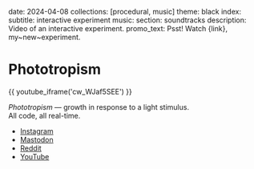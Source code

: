 date: 2024-04-08
collections: [procedural, music]
theme: black
index:
  subtitle: interactive experiment
music:
  section: soundtracks
description: Video of an interactive experiment.
promo_text: Psst! Watch {link}, my~new~experiment.

Phototropism
============

{{ youtube_iframe('cw_WJaf5SEE') }}

*Phototropism* — growth in response to a light stimulus. <br class="hidden-landscape"/>All code, all real-time.

- [Instagram](https://www.instagram.com/reel/C5f44mvuTpN/)
- [Mastodon](https://vis.social/@narf/112235271851687879)
- [Reddit](https://www.reddit.com/r/proceduralgeneration/s/5I0zArfadH)
- [YouTube](https://youtube.com/shorts/cw_WJaf5SEE)
